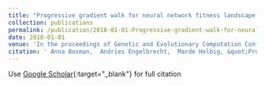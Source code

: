 ```yaml
---
title: "Progressive gradient walk for neural network fitness landscape analysis"
collection: publications
permalink: /publication/2018-01-01-Progressive-gradient-walk-for-neural-network-fitness-landscape-analysis
date: 2018-01-01
venue: 'In the proceedings of Genetic and Evolutionary Computation Conference Companion'
citation: ' Anna Bosman,  Andries Engelbrecht,  Marde Helbig, &quot;Progressive gradient walk for neural network fitness landscape analysis.&quot; In the proceedings of Genetic and Evolutionary Computation Conference Companion, 2018.'
---
```

Use [Google Scholar](https://scholar.google.com/scholar?q=Progressive+gradient+walk+for+neural+network+fitness+landscape+analysis){:target="_blank"} for full citation